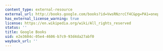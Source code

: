 ```yaml
---
content_type: external-resource
external_url: http://books.google.com/books?id=VwsRNzrcCf4C&pg=PA1=onepage
has_external_license_warning: true
license: https://en.wikipedia.org/wiki/All_rights_reserved
status: ''
title: Google Books
uid: e2e3604c-05e4-4606-b7c9-93d4da27abf0
wayback_url: ''
---
```

